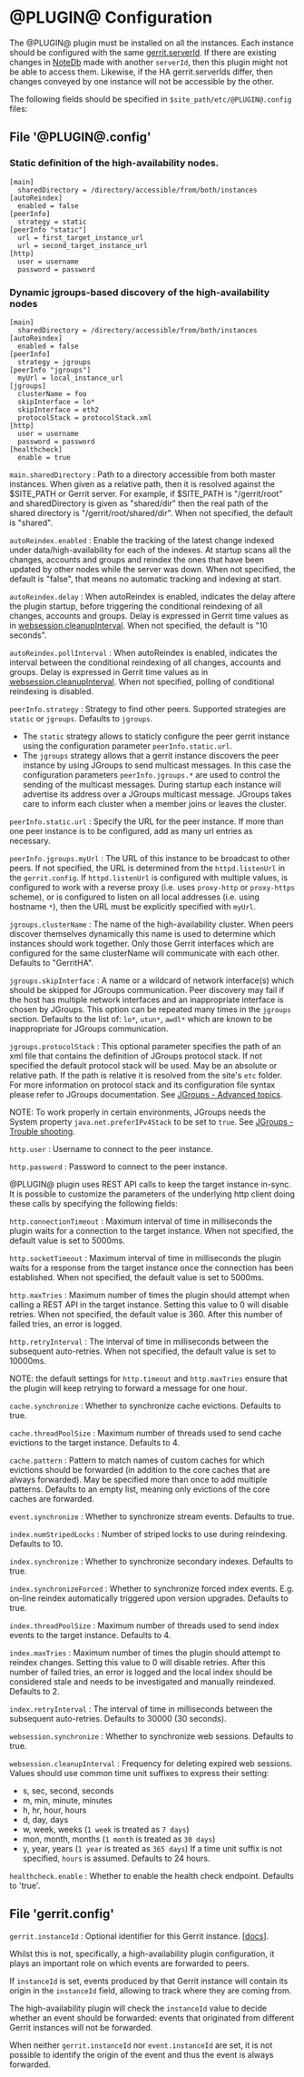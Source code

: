 
@PLUGIN@ Configuration
=========================

The @PLUGIN@ plugin must be installed on all the instances. Each instance should
be configured with the same [gerrit.serverId](https://gerrit-documentation.storage.googleapis.com/Documentation/3.2.0/config-gerrit.html#gerrit.serverId).
If there are existing changes in [NoteDb](https://gerrit-documentation.storage.googleapis.com/Documentation/3.2.0/note-db.html)
made with another `serverId`, then this plugin might not be able to access them.
Likewise, if the HA gerrit.serverIds differ, then changes conveyed by one
instance will not be accessible by the other.

The following fields should be specified in `$site_path/etc/@PLUGIN@.config` files:

File '@PLUGIN@.config'
--------------------

### Static definition of the high-availability nodes.

```
[main]
  sharedDirectory = /directory/accessible/from/both/instances
[autoReindex]
  enabled = false
[peerInfo]
  strategy = static
[peerInfo "static"]
  url = first_target_instance_url
  url = second_target_instance_url
[http]
  user = username
  password = password
```

### Dynamic jgroups-based discovery of the high-availability nodes

```
[main]
  sharedDirectory = /directory/accessible/from/both/instances
[autoReindex]
  enabled = false
[peerInfo]
  strategy = jgroups
[peerInfo "jgroups"]
  myUrl = local_instance_url
[jgroups]
  clusterName = foo
  skipInterface = lo*
  skipInterface = eth2
  protocolStack = protocolStack.xml
[http]
  user = username
  password = password
[healthcheck]
  enable = true
```

```main.sharedDirectory```
:   Path to a directory accessible from both master instances.
    When given as a relative path, then it is resolved against the $SITE_PATH
    or Gerrit server. For example, if $SITE_PATH is "/gerrit/root" and
    sharedDirectory is given as "shared/dir" then the real path of the shared
    directory is "/gerrit/root/shared/dir". When not specified, the default
    is "shared".

```autoReindex.enabled```
:   Enable the tracking of the latest change indexed under data/high-availability
    for each of the indexes. At startup scans all the changes, accounts and groups
    and reindex the ones that have been updated by other nodes while the server was down.
    When not specified, the default is "false", that means no automatic tracking
    and indexing at start.

```autoReindex.delay```
:   When autoReindex is enabled, indicates the delay aftere the plugin startup,
    before triggering the conditional reindexing of all changes, accounts and groups.
    Delay is expressed in Gerrit time values as in [websession.cleanupInterval](#websessioncleanupInterval).
    When not specified, the default is "10 seconds".

```autoReindex.pollInterval```
:   When autoReindex is enabled, indicates the interval between the conditional
    reindexing of all changes, accounts and groups.
    Delay is expressed in Gerrit time values as in [websession.cleanupInterval](#websessioncleanupInterval).
    When not specified, polling of conditional reindexing is disabled.

```peerInfo.strategy```
:   Strategy to find other peers. Supported strategies are `static` or `jgroups`.
    Defaults to `jgroups`.
* The `static` strategy allows to staticly configure the peer gerrit instance using
the configuration parameter `peerInfo.static.url`.
* The `jgroups` strategy allows that a gerrit instance discovers the peer
instance by using JGroups to send multicast messages. In this case the
configuration parameters `peerInfo.jgroups.*` are used to control the sending of
the multicast messages. During startup each instance will advertise its address
over a JGroups multicast message. JGroups takes care to inform each cluster when
a member joins or leaves the cluster.

```peerInfo.static.url```
:   Specify the URL for the peer instance. If more than one peer instance is to be
    configured, add as many url entries as necessary.

```peerInfo.jgroups.myUrl```
:   The URL of this instance to be broadcast to other peers. If not specified, the
    URL is determined from the `httpd.listenUrl` in the `gerrit.config`.
    If `httpd.listenUrl` is configured with multiple values, is configured to work
    with a reverse proxy (i.e. uses `proxy-http` or `proxy-https` scheme), or is
    configured to listen on all local addresses (i.e. using hostname `*`), then
    the URL must be explicitly specified with `myUrl`.

```jgroups.clusterName```
:   The name of the high-availability cluster. When peers discover themselves dynamically this
    name is used to determine which instances should work together.  Only those Gerrit
    interfaces which are configured for the same clusterName will communicate with each other.
    Defaults to "GerritHA".

```jgroups.skipInterface```
:   A name or a wildcard of network interface(s) which should be skipped
    for JGroups communication. Peer discovery may fail if the host has multiple
    network interfaces and an inappropriate interface is chosen by JGroups.
    This option can be repeated many times in the `jgroups` section.
    Defaults to the list of: `lo*`, `utun*`, `awdl*` which are known to be
    inappropriate for JGroups communication.

```jgroups.protocolStack```
:   This optional parameter specifies the path of an xml file that contains the
    definition of JGroups protocol stack. If not specified the default protocol stack
    will be used. May be an absolute or relative path. If the path is relative it is
    resolved from the site's `etc` folder. For more information on protocol stack and
    its configuration file syntax please refer to JGroups documentation.
    See [JGroups - Advanced topics](http://jgroups.org/manual-3.x/html/user-advanced.html).

NOTE: To work properly in certain environments, JGroups needs the System property
`java.net.preferIPv4Stack` to be set to `true`.
See [JGroups - Trouble shooting](http://jgroups.org/tutorial/index.html#_trouble_shooting).

```http.user```
:   Username to connect to the peer instance.

```http.password```
:   Password to connect to the peer instance.

@PLUGIN@ plugin uses REST API calls to keep the target instance in-sync. It
is possible to customize the parameters of the underlying http client doing these
calls by specifying the following fields:

```http.connectionTimeout```
:   Maximum interval of time in milliseconds the plugin waits for a connection
    to the target instance. When not specified, the default value is set to 5000ms.

```http.socketTimeout```
:   Maximum interval of time in milliseconds the plugin waits for a response from the
    target instance once the connection has been established. When not specified,
    the default value is set to 5000ms.

```http.maxTries```
:   Maximum number of times the plugin should attempt when calling a REST API in
    the target instance. Setting this value to 0 will disable retries. When not
    specified, the default value is 360. After this number of failed tries, an
    error is logged.

```http.retryInterval```
:   The interval of time in milliseconds between the subsequent auto-retries.
    When not specified, the default value is set to 10000ms.

NOTE: the default settings for `http.timeout` and `http.maxTries` ensure that
the plugin will keep retrying to forward a message for one hour.

```cache.synchronize```
:   Whether to synchronize cache evictions.
    Defaults to true.

```cache.threadPoolSize```
:   Maximum number of threads used to send cache evictions to the target instance.
    Defaults to 4.

```cache.pattern```
:   Pattern to match names of custom caches for which evictions should be
    forwarded (in addition to the core caches that are always forwarded). May be
    specified more than once to add multiple patterns.
    Defaults to an empty list, meaning only evictions of the core caches are
    forwarded.

```event.synchronize```
:   Whether to synchronize stream events.
    Defaults to true.

```index.numStripedLocks```
:   Number of striped locks to use during reindexing.
    Defaults to 10.

```index.synchronize```
:   Whether to synchronize secondary indexes.
    Defaults to true.

```index.synchronizeForced```
:   Whether to synchronize forced index events. E.g. on-line reindex
    automatically triggered upon version upgrades.
    Defaults to true.

```index.threadPoolSize```
:   Maximum number of threads used to send index events to the target instance.
    Defaults to 4.

```index.maxTries```
:   Maximum number of times the plugin should attempt to reindex changes.
    Setting this value to 0 will disable retries. After this number of failed tries,
    an error is logged and the local index should be considered stale and needs
    to be investigated and manually reindexed.
    Defaults to 2.

```index.retryInterval```
:   The interval of time in milliseconds between the subsequent auto-retries.
    Defaults to 30000 (30 seconds).

```websession.synchronize```
:   Whether to synchronize web sessions.
    Defaults to true.

```websession.cleanupInterval```
:   Frequency for deleting expired web sessions. Values should use common time
    unit suffixes to express their setting:
* s, sec, second, seconds
* m, min, minute, minutes
* h, hr, hour, hours
* d, day, days
* w, week, weeks (`1 week` is treated as `7 days`)
* mon, month, months (`1 month` is treated as `30 days`)
* y, year, years (`1 year` is treated as `365 days`)
If a time unit suffix is not specified, `hours` is assumed.
Defaults to 24 hours.

```healthcheck.enable```
:   Whether to enable the health check endpoint. Defaults to 'true'.

File 'gerrit.config'
--------------------

```gerrit.instanceId```
:   Optional identifier for this Gerrit instance.
[[docs](https://gerrit-documentation.storage.googleapis.com/Documentation/3.2.0/config-gerrit.html#gerrit.instanceId)].

Whilst this is not, specifically, a high-availability plugin configuration, it plays
an important role on which events are forwarded to peers.

If `instanceId` is set, events produced by that Gerrit instance will contain its
origin in the `instanceId` field, allowing to track where they are coming from.

The high-availability plugin will check the `instanceId` value to decide whether
an event should be forwarded: events that originated from different Gerrit instances
will not be forwarded.

When neither `gerrit.instanceId` nor `event.instanceId` are set, it is not possible
to identify the origin of the event and thus the event is always forwarded.
